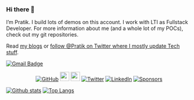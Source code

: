### Hi there 👋

I’m Pratik. I build lots of demos on this account. I work with LTI as Fullstack Developer. For more information about me (and a whole lot of my POCs), check out my git repositories.

Read [my blogs](http://dev.to/pratikaambani/) or [follow @Pratik on Twitter where I mostly update Tech stuff](https://twitter.com/prageek_ambani).


[![Gmail Badge](https://img.shields.io/badge/-pratikaambani@gmail.com-c14438?style=flat&logo=Gmail&logoColor=white&link=mailto:pratikaambani@gmail.com)](mailto:pratikaambani@gmail.com)

<p align="center">
	<a href="https://github.com/pratikaambani"><img src="https://img.shields.io/github/followers/pratikaambani.svg?label=GitHub&style=social" alt="GitHub"></a>
  <a href="https://dev.to/pratikaambani"><img src="https://img.shields.io/badge/DEV.TO-%230A0A0A.svg?&style=for-the-badge&logo=dev-dot-to&logoColor=white" height=25></a>
  <a href="https://medium.com/pratikaambani"><img src="https://img.shields.io/badge/medium-%2312100E.svg?&style=for-the-badge&logo=medium&logoColor=white" height=25></a> 
	<a href="https://twitter.com/pratikaambani"><img src="https://img.shields.io/twitter/follow/prageek_ambani?label=Twitter&style=social" alt="Twitter"></a>
	<a href="https://www.linkedin.com/in/pratikaambani"><img src="https://img.shields.io/badge/LinkedIn--_.svg?style=social&logo=linkedin" alt="LinkedIn"></a>
	<a href="https://github.com/sponsors/pratikaambani"><img src="https://img.shields.io/badge/Sponsors--_.svg?style=social&logo=github&logoColor=EA4AAA" alt="Sponsors"></a>
</p>

<!--
**pratikaambani/pratikaambani** is a ✨ _special_ ✨ repository because its `README.md` (this file) appears on your GitHub profile.

Here are some ideas to get you started:

- 🔭 I’m currently working on ...
- 🌱 I’m currently learning ...
- 👯 I’m looking to collaborate on ...
- 🤔 I’m looking for help with ...
- 💬 Ask me about ...
- 📫 How to reach me: ...
- 😄 Pronouns: ...
- ⚡ Fun fact: ...
-->

[![Github stats](https://github-readme-stats.vercel.app/api?username=pratikaambani&show_icons=true&include_all_commits=true)](https://github.com/pratikaambani/github-readme-stats)
[![Top Langs](https://github-readme-stats.vercel.app/api/top-langs/?username=pratikaambani&layout=compact)](https://github.com/pratikaambani/github-readme-stats)

